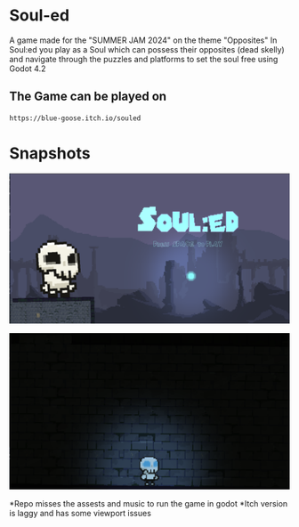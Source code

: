 # Soul-ed

A game made for the "SUMMER JAM 2024" on the theme "Opposites"
In Soul:ed you play as a Soul which can possess their opposites (dead skelly) and navigate through the puzzles and platforms to set the soul free
using Godot 4.2

## The Game can be played on
```
https://blue-goose.itch.io/souled
```

# Snapshots

![Soul-ed](assets/showcase2.png)

![Soul-ed](assets/showcase1.png)

*Repo misses the assests and music to run the game in godot
*Itch version is laggy and has some viewport issues
